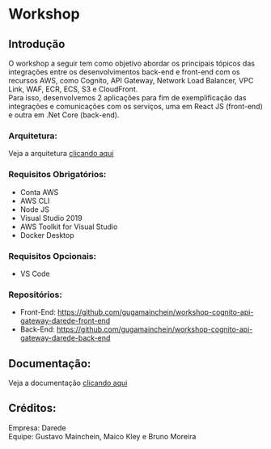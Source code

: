 # Workshop

## Introdução

O workshop a seguir tem como objetivo abordar os principais tópicos das integrações entre os desenvolvimentos back-end e front-end com os recursos AWS, como Cognito, API Gateway, Network Load Balancer, VPC Link, WAF, ECR, ECS, S3 e CloudFront.</br>
Para isso, desenvolvemos 2 aplicações para fim de exemplificação das integrações e comunicações com os serviços, uma em React JS (front-end) e outra em .Net Core (back-end).

### Arquitetura:

Veja a arquitetura <a href="https://docs-workshop-cognito-api-gateway-darede.s3.amazonaws.com/Workshop+-+Arquitetura.pdf">clicando aqui</a>

### Requisitos Obrigatórios:

- Conta AWS
- AWS CLI
- Node JS
- Visual Studio 2019
- AWS Toolkit for Visual Studio
- Docker Desktop

### Requisitos Opcionais:

- VS Code

### Repositórios:

- Front-End: https://github.com/gugamainchein/workshop-cognito-api-gateway-darede-front-end
- Back-End: https://github.com/gugamainchein/workshop-cognito-api-gateway-darede-back-end

## Documentação:

Veja a documentação <a href="https://docs-workshop-cognito-api-gateway-darede.s3.amazonaws.com/Workshop+-+Documento.pdf">clicando aqui</a>

## Créditos:

Empresa: Darede</br>
Equipe: Gustavo Mainchein, Maico Kley e Bruno Moreira
